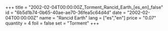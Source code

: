 +++
title = "2002-02-04T00:00:00Z_Torment_Rancid_Earth_[es_en]_false"
id = "6b5d1b74-0b65-40ae-ae70-36fea5c64d4d"
date = "2002-02-04T00:00:00Z"
name = "Rancid Earth"
lang = ["es","en"]
price = "0.07"
quantity = 4
foil = false
set = "Torment"
+++

